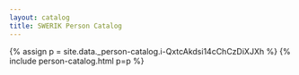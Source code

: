 ```yaml
---
layout: catalog
title: SWERIK Person Catalog
---
```

{% assign p = site.data._person-catalog.i-QxtcAkdsi14cChCzDiXJXh %}
{% include person-catalog.html p=p %}

